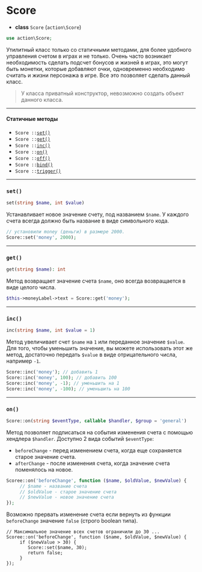 # Score

- **class** `Score` (`action\Score`)
```php
use action\Score;
```

Утилитный класс только со статичными методами, для более удобного управления счетом в играх и не только. Очень часто возникает необходимость сделать подсчет бонусов и жизней в играх, это могут быть монетки, которые добавляют очки, одновременно необходимо считать и жизни персонажа в игре. Все это позволяет сделать данный класс.

> У класса приватный конструктор, невозможно создать объект данного класса.

---

#### Статичные методы

- `Score ::`[`set()`](#set)
- `Score ::`[`get()`](#get)
- `Score ::`[`inc()`](#inc)
- `Score ::`[`on()`](#on)
- `Score ::`[`off()`](#off)
- `Score ::`[`bind()`](#bind)
- `Score ::`[`trigger()`](#trigger)

---

### `set()`
```php
set(string $name, int $value)
```
Устанавливает новое значение счету, под названием `$name`. У каждого счета всегда должно быть название в виде символьного кода.

```php
// установили money (деньги) в размере 2000.
Score::set('money', 2000);
```

---

### `get()`
```php
get(string $name): int
```
Метод возвращает значение счета `$name`, оно всегда возвращается в виде целого числа.

```php
$this->moneyLabel->text = Score::get('money');
```

---

### `inc()`
```php
inc(string $name, int $value = 1)
```
Метод увеличивает счет `$name` на `1` или переданное значение `$value`. Для того, чтобы уменьшить значение, вы можете использовать этот же метод, достаточно передать `$value` в виде отрицательного числа, например `-1`.

```php
Score::inc('money'); // добавить 1
Score::inc('money', 100); // добавить 100
Score::inc('money', -1); // уменьшить на 1
Score::inc('money', -100); // уменьшить на 100
```

---

### `on()`
```php
Score::on(string $eventType, callable $handler, $group = 'general')
```
Метод позволяет подписаться на события изменения счета с помощью хендлера `$handler`. Доступно 2 вида событий `$eventType`:
- `beforeChange` - перед изменением счета, когда еще сохраняется старое значение счета.
- `afterChange` - после изменения счета, когда значение счета поменялось на новое.

```php
Scoree::on('beforeChange', function ($name, $oldValue, $newValue) {
     // $name - название счета
     // $oldValue - старое значение счета
     // $newValue - новое значение счета
});
```

Возможно прервать изменение счета если вернуть из функции `beforeChange` значение `false` (строго boolean типа).

```
// Максимальное значение всех счетов ограничили до 30 ...
Scoree::on('beforeChange', function ($name, $oldValue, $newValue) {
     if ($newValue > 30) {
        Score::set($name, 30);
        return false;
     }
});
```
